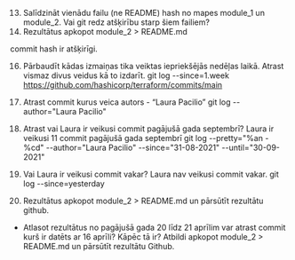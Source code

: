 13. Salīdzināt vienādu failu (ne README) hash no mapes module_1 un module_2. Vai git redz atšķirību starp šiem failiem?
14. Rezultātus apkopot module_2 > README.md

commit hash ir atšķirīgi. 

16. Pārbaudīt kādas izmaiņas tika veiktas iepriekšējās nedēļas laikā. Atrast vismaz divus veidus kā to izdarīt.
git log --since=1.week
https://github.com/hashicorp/terraform/commits/main

17. Atrast commit kurus veica autors - “Laura Pacilio”
git log --author="Laura Pacilio"

18. Atrast vai Laura ir veikusi commit pagājušā gada septembrī?
Laura ir veikusi 11 commit pagājušā gada septembrī
git log --pretty="%an - %cd" --author="Laura Pacilio" --since="31-08-2021" --until="30-09-2021"

19. Vai Laura ir veikusi commit vakar?
Laura nav veikusi commit vakar. 
git log --since=yesterday

20. Rezultātus apkopot module_2 > README.md un pārsūtīt rezultātu github.

* Atlasot rezultātus no pagājušā gada 20 līdz 21 aprīlim var atrast commit kurš ir datēts ar 16 aprīli? Kāpēc tā ir? Atbildi apkopot module_2 > README.md un pārsūtīt rezultātu Github.
